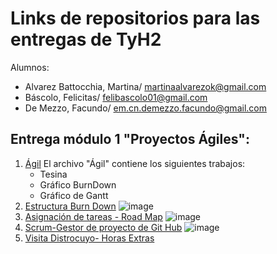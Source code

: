 # Links de repositorios para las entregas de TyH2

Alumnos:
* Alvarez Battocchia, Martina/ martinaalvarezok@gmail.com
* Báscolo, Felicitas/ felibascolo01@gmail.com
* De Mezzo, Facundo/ em.cn.demezzo.facundo@gmail.com

## Entrega módulo 1 "Proyectos Ágiles":
1. [Ágil](https://github.com/FacuMartiFeli/Agil)
 El archivo "Ágil" contiene los siguientes trabajos:
   * Tesina
   * Gráfico BurnDown
   * Gráfico de Gantt 
2. [Estructura Burn Down](https://github.com/users/FacuMartiFeli/projects/1)
![image](https://github.com/FacuMartiFeli/FacuMartiFeli/assets/142028795/d339713f-30c7-4965-a8a0-d6ca3d0fd7bf)
3. [Asignación de tareas - Road Map](https://github.com/users/FacuMartiFeli/projects/1/views/2)
![image](https://github.com/FacuMartiFeli/FacuMartiFeli/assets/142028795/0650ba6f-12d7-4ed1-8655-639ca627e881)
4. [Scrum-Gestor de proyecto de Git Hub](https://github.com/users/FacuMartiFeli/projects/1/views/3) 
![image](https://github.com/FacuMartiFeli/FacuMartiFeli/assets/142028795/5e5bdeaf-5018-4f7d-8e06-62ab621d1fb1)
5. [Visita Distrocuyo- Horas Extras](https://github.com/FacuMartiFeli/Distrocuyo-Visita) 
   
